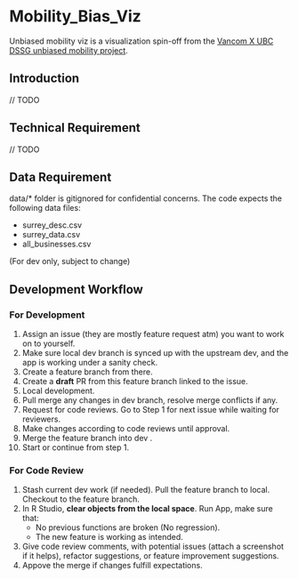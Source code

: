 # Mobility_Bias_Viz

Unbiased mobility viz is a visualization spin-off from the [Vancom X UBC DSSG unbiased mobility project](https://github.com/cedaracademysociety/vancom-ubc-dssg).

## Introduction
// TODO


## Technical Requirement
// TODO


## Data Requirement
data/* folder is gitignored for confidential concerns. The code expects the following data files:
- surrey_desc.csv
- surrey_data.csv 
- all_businesses.csv

(For dev only, subject to change)


## Development Workflow

### For Development
1. Assign an issue (they are mostly feature request atm) you want to work on to yourself.
1. Make sure local dev branch is synced up with the upstream dev, and the app is working under a sanity check.
1. Create a feature branch from there.
1. Create a **draft** PR from this feature branch linked to the issue.
1. Local development.
1. Pull merge any changes in dev branch, resolve merge conflicts if any.
1. Request for code reviews. Go to Step 1 for next issue while waiting for reviewers.
1. Make changes according to code reviews until approval.
1. Merge the feature branch into dev .
1. Start or continue from step 1.

### For Code Review
1. Stash current dev work (if needed). Pull the feature branch to local. Checkout to the feature branch.
2. In R Studio, **clear objects from the local space**. Run App, make sure that:
    - No previous functions are broken (No regression).
    - The new feature is working as intended.
3. Give code review comments, with potential issues (attach a screenshot if it helps), refactor suggestions, or feature improvement suggestions. 
4. Appove the merge if changes fulfill expectations.
